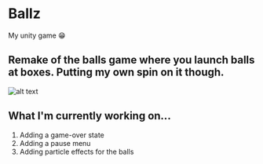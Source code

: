# Ballz
My unity game 😁
## Remake of the balls game where you launch balls at boxes. Putting my own spin on it though.
![alt text](https://i.imgur.com/tDFIsnZ.png)
## What I'm currently working on...
1. Adding a game-over state
1. Adding a pause menu
1. Adding particle effects for the balls
